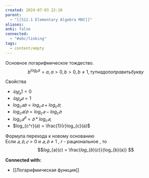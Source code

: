 ```yaml
---
created: 2024-07-03 22:18
parent:
  - "[[512.1 Elementary Algebra MOC]]"
aliases: 
anki: false
connected:
  - "#обс/linking"
tags:
  - content/empty
---
```



Основное логарифмическое тождество.
$$b^{log_{b} a} =a, a>0, b>0, b \ne 1, тут надо поправить букву$$

Свойства
- $𝑙𝑜𝑔_{𝑎} 1 = 0$
- $𝑙𝑜𝑔_{𝑎} 𝑎 = 1$
- $log_{c} 𝑎𝑏 = log_{c} 𝑎 + log_{c} 𝑏;$
- $log_{c} 𝑎/𝑏 = log_{c} 𝑎 − log_{c} 𝑏$
- $log_{c} 𝑎^𝑏 = 𝑏 * log_{c} 𝑎;$
- $log_{c^r}(𝑎) = \frac{1}{r}log_{c}(a)$

Формула перехода к новому основанию  
Если $𝑎,𝑏, 𝑐 > 0$ и $𝑎, 𝑏 ≠ 1$ , $r$ - рациональное , то $$𝑙𝑜𝑔_{a}(𝑐) = \frac{𝑙𝑜𝑔_{𝑏}(𝑐)}{log_{b}(a)} $$



**Connected with:**
- [[Логарифмическая функция]]




